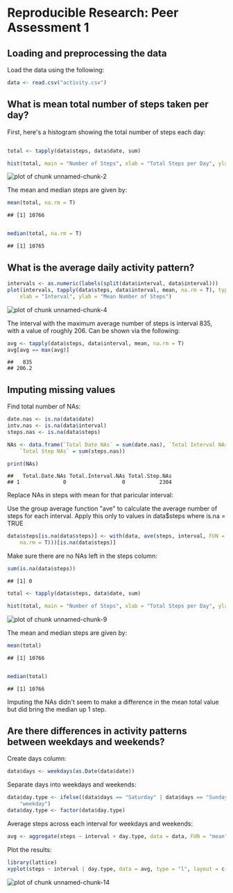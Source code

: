 # Reproducible Research: Peer Assessment 1


## Loading and preprocessing the data

Load the data using the following:


```r
data <- read.csv("activity.csv")
```



## What is mean total number of steps taken per day?

First, here's a histogram showing the total number of steps each day:


```r

total <- tapply(data$steps, data$date, sum)

hist(total, main = "Number of Steps", xlab = "Total Steps per Day", ylab = "Frequency")
```

![plot of chunk unnamed-chunk-2](figure/unnamed-chunk-2.png) 


The mean and median steps are given by:


```r
mean(total, na.rm = T)
```

```
## [1] 10766
```

```r

median(total, na.rm = T)
```

```
## [1] 10765
```


## What is the average daily activity pattern?


```r
intervals <- as.numeric(labels(split(data$interval, data$interval)))
plot(intervals, tapply(data$steps, data$interval, mean, na.rm = T), type = "l", 
    xlab = "Interval", ylab = "Mean Number of Steps")
```

![plot of chunk unnamed-chunk-4](figure/unnamed-chunk-4.png) 


The interval with the maximum average number of steps is interval 835, with a value of roughly 206.  Can be shown via the following:

```r
avg <- tapply(data$steps, data$interval, mean, na.rm = T)
avg[avg == max(avg)]
```

```
##   835 
## 206.2
```


## Imputing missing values

Find total number of NAs:

```r
date.nas <- is.na(data$date)
intv.nas <- is.na(data$interval)
steps.nas <- is.na(data$steps)

NAs <- data.frame(`Total Date NAs` = sum(date.nas), `Total Interval NAs` = sum(intv.nas), 
    `Total Step NAs` = sum(steps.nas))

print(NAs)
```

```
##   Total.Date.NAs Total.Interval.NAs Total.Step.NAs
## 1              0                  0           2304
```


Replace NAs in steps with mean for that paricular interval:

Use the group average function "ave" to calculate the average number of steps for each interval.  Apply this only to values in data$steps where is.na = TRUE


```r
data$steps[is.na(data$steps)] <- with(data, ave(steps, interval, FUN = function(x) mean(x, 
    na.rm = T)))[is.na(data$steps)]
```


Make sure there are no NAs left in the steps column:

```r
sum(is.na(data$steps))
```

```
## [1] 0
```




```r
total <- tapply(data$steps, data$date, sum)

hist(total, main = "Number of Steps", xlab = "Total Steps per Day", ylab = "Frequency")
```

![plot of chunk unnamed-chunk-9](figure/unnamed-chunk-9.png) 


The mean and median steps are given by:


```r
mean(total)
```

```
## [1] 10766
```

```r

median(total)
```

```
## [1] 10766
```


Imputing the NAs didn't seem to make a difference in the mean total value but did bring the median up 1 step.

## Are there differences in activity patterns between weekdays and weekends?

Create days column:

```r
data$days <- weekdays(as.Date(data$date))
```


Separate days into weekdays and weekends:


```r
data$day.type <- ifelse((data$days == "Saturday" | data$days == "Sunday"), "weekend", 
    "weekday")
data$day.type <- factor(data$day.type)
```


Average steps across each interval for weekdays and weekends:

```r
avg <- aggregate(steps ~ interval + day.type, data = data, FUN = "mean")
```


Plot the results:

```r
library(lattice)
xyplot(steps ~ interval | day.type, data = avg, type = "l", layout = c(1, 2))
```

![plot of chunk unnamed-chunk-14](figure/unnamed-chunk-14.png) 

